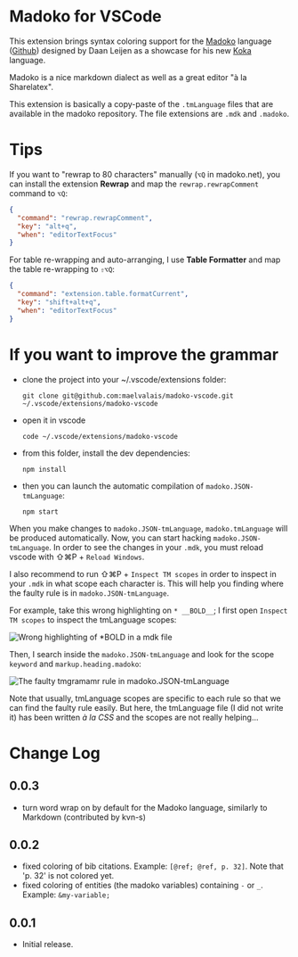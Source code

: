 # Madoko for VSCode

This extension brings syntax coloring support for the [Madoko] language
([Github]) designed by Daan Leijen as a showcase for his new [Koka] language.

Madoko is a nice markdown dialect as well as a great editor "à la Sharelatex".

[Madoko]: https://www.madoko.net
[Github]: https://github.com/koka-lang/madoko
[Koka]: https://github.com/koka-lang/koka

This extension is basically a copy-paste of the `.tmLanguage` files that
are available in the madoko repository. The file extensions are `.mdk` and
`.madoko`.

# Tips

If you want to "rewrap to 80 characters" manually (`⌥Q` in madoko.net), you
can install the extension **Rewrap** and map the `rewrap.rewrapComment`
command to `⌥Q`:
```json
{
  "command": "rewrap.rewrapComment",
  "key": "alt+q",
  "when": "editorTextFocus"
}
```
For table re-wrapping and auto-arranging, I use **Table Formatter** and map
the table re-wrapping to `⇧⌥Q`:
```json
{
  "command": "extension.table.formatCurrent",
  "key": "shift+alt+q",
  "when": "editorTextFocus"
}
```

# If you want to improve the grammar

- clone the project into your ~/.vscode/extensions folder:

      git clone git@github.com:maelvalais/madoko-vscode.git ~/.vscode/extensions/madoko-vscode

- open it in vscode

      code ~/.vscode/extensions/madoko-vscode

- from this folder, install the dev dependencies:

      npm install

- then you can launch the automatic compilation of `madoko.JSON-tmLanguage`:

      npm start

When you make changes to `madoko.JSON-tmLanguage`, `madoko.tmLanguage` will
be produced automatically. Now, you can start hacking `madoko.JSON-tmLanguage`.
In order to see the changes in your `.mdk`, you must reload vscode with
⇧⌘P + `Reload Windows`.

I also recommend to run ⇧⌘P + `Inspect TM scopes` in order to inspect in your
`.mdk` in what scope each character is. This will help you finding where
the faulty rule is in `madoko.JSON-tmLanguage`.

For example, take this wrong highlighting on `* __BOLD__`; I first open
`Inspect TM scopes` to inspect the tmLanguage scopes:

![Wrong highlighting of *__BOLD__ in a mdk file](https://user-images.githubusercontent.com/2195781/32697892-22ecdf10-c79b-11e7-9fbf-c4d5f90a8675.png)

Then, I search inside the `madoko.JSON-tmLanguage` and look for the scope
`keyword` and `markup.heading.madoko`:

![The faulty tmgramamr rule in madoko.JSON-tmLanguage](https://user-images.githubusercontent.com/2195781/32697893-23b483a8-c79b-11e7-9aed-7659c8dd7fb4.png)

Note that usually, tmLanguage scopes are specific to each rule so that we
can find the faulty rule easily. But here, the tmLanguage file (I did not
write it) has been written _à la CSS_ and the scopes are not really helping...

# Change Log

## 0.0.3
- turn word wrap on by default for the Madoko language, similarly
  to Markdown (contributed by kvn-s)

## 0.0.2
- fixed coloring of bib citations. Example: `[@ref; @ref, p. 32]`.
  Note that 'p. 32' is not colored yet.
- fixed coloring of entities (the madoko variables) containing
  `-` or `_`. Example: `&my-variable;`

## 0.0.1
- Initial release.